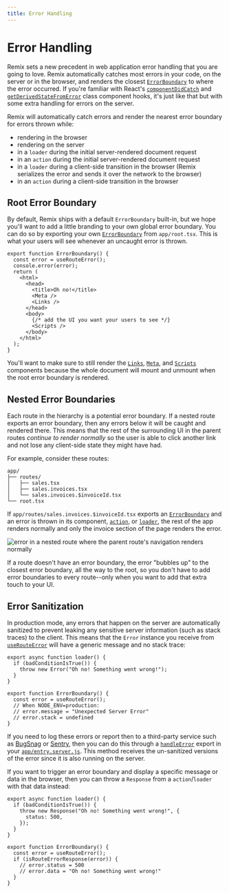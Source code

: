 ```yaml
---
title: Error Handling
---
```


# Error Handling

Remix sets a new precedent in web application error handling that you are going to love. Remix automatically catches most errors in your code, on the server or in the browser, and renders the closest [`ErrorBoundary`][error-boundary] to where the error occurred. If you're familiar with React's [`componentDidCatch`][component-did-catch] and [`getDerivedStateFromError`][get-derived-state-from-error] class component hooks, it's just like that but with some extra handling for errors on the server.

Remix will automatically catch errors and render the nearest error boundary for errors thrown while:

- rendering in the browser
- rendering on the server
- in a `loader` during the initial server-rendered document request
- in an `action` during the initial server-rendered document request
- in a `loader` during a client-side transition in the browser (Remix serializes the error and sends it over the network to the browser)
- in an `action` during a client-side transition in the browser

## Root Error Boundary

By default, Remix ships with a default `ErrorBoundary` built-in, but we hope you'll want to add a little branding to your own global error boundary. You can do so by exporting your own [`ErrorBoundary`][error-boundary] from `app/root.tsx`. This is what your users will see whenever an uncaught error is thrown.

```tsx
export function ErrorBoundary() {
  const error = useRouteError();
  console.error(error);
  return (
    <html>
      <head>
        <title>Oh no!</title>
        <Meta />
        <Links />
      </head>
      <body>
        {/* add the UI you want your users to see */}
        <Scripts />
      </body>
    </html>
  );
}
```

You'll want to make sure to still render the [`Links`][links-component], [`Meta`][meta-component], and [`Scripts`][scripts-component] components because the whole document will mount and unmount when the root error boundary is rendered.

## Nested Error Boundaries

Each route in the hierarchy is a potential error boundary. If a nested route exports an error boundary, then any errors below it will be caught and rendered there. This means that the rest of the surrounding UI in the parent routes _continue to render normally_ so the user is able to click another link and not lose any client-side state they might have had.

For example, consider these routes:

```text
app/
├── routes/
│   ├── sales.tsx
│   ├── sales.invoices.tsx
│   └── sales.invoices.$invoiceId.tsx
└── root.tsx
```

If `app/routes/sales.invoices.$invoiceId.tsx` exports an [`ErrorBoundary`][error-boundary] and an error is thrown in its component, [`action`][action], or [`loader`][loader], the rest of the app renders normally and only the invoice section of the page renders the error.

![error in a nested route where the parent route's navigation renders normally][error-in-a-nested-route-where-the-parent-route-s-navigation-renders-normally]

If a route doesn't have an error boundary, the error "bubbles up" to the closest error boundary, all the way to the root, so you don't have to add error boundaries to every route--only when you want to add that extra touch to your UI.

## Error Sanitization

In production mode, any errors that happen on the server are automatically sanitized to prevent leaking any sensitive server information (such as stack traces) to the client. This means that the `Error` instance you receive from [`useRouteError`][use-route-error] will have a generic message and no stack trace:

```tsx
export async function loader() {
  if (badConditionIsTrue()) {
    throw new Error("Oh no! Something went wrong!");
  }
}

export function ErrorBoundary() {
  const error = useRouteError();
  // When NODE_ENV=production:
  // error.message = "Unexpected Server Error"
  // error.stack = undefined
}
```

If you need to log these errors or report then to a third-party service such as [BugSnag][bugsnag] or [Sentry][sentry], then you can do this through a [`handleError`][handle-error] export in your [`app/entry.server.js`][entry-server]. This method receives the un-sanitized versions of the error since it is also running on the server.

If you want to trigger an error boundary and display a specific message or data in the browser, then you can throw a `Response` from a `action`/`loader` with that data instead:

```tsx
export async function loader() {
  if (badConditionIsTrue()) {
    throw new Response("Oh no! Something went wrong!", {
      status: 500,
    });
  }
}

export function ErrorBoundary() {
  const error = useRouteError();
  if (isRouteErrorResponse(error)) {
    // error.status = 500
    // error.data = "Oh no! Something went wrong!"
  }
}
```

[component-did-catch]: https://react.dev/reference/react/Component#componentdidcatch
[get-derived-state-from-error]: https://react.dev/reference/react/Component#static-getderivedstatefromerror
[error-boundary]: ../route/error-boundary
[links-component]: ../components/links
[meta-component]: ../components/meta
[scripts-component]: ../components/scripts
[error-in-a-nested-route-where-the-parent-route-s-navigation-renders-normally]: /docs-images/error-boundary.png
[action]: ../route/action
[loader]: ../route/loader
[use-route-error]: ../hooks/use-route-error
[bugsnag]: https://www.bugsnag.com/
[sentry]: https://sentry.io/
[handle-error]: ../file-conventions/entry.server#handleerror
[entry-server]: ../file-conventions/entry.server
